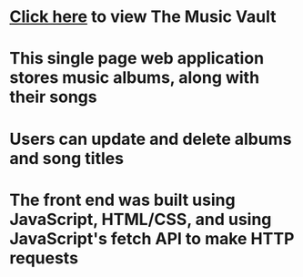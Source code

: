 
# [Click here](http://the-music-vault-frontend.herokuapp.com/) to view The Music Vault

# This single page web application stores music albums, along with their songs

# Users can update and delete albums and song titles

# The front end was built using JavaScript, HTML/CSS, and using JavaScript's fetch API to make HTTP requests
